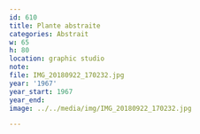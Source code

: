 ```yaml
---
id: 610
title: Plante abstraite
categories: Abstrait
w: 65
h: 80
location: graphic studio
note:
file: IMG_20180922_170232.jpg
year: '1967'
year_start: 1967
year_end:
image: ../../media/img/IMG_20180922_170232.jpg

---
```

